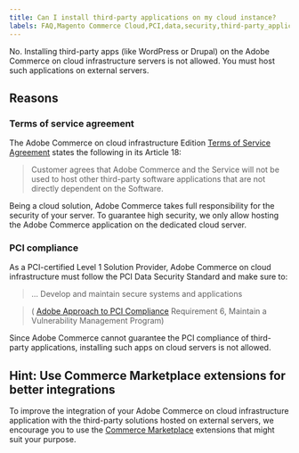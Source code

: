 ```yaml
---
title: Can I install third-party applications on my cloud instance?
labels: FAQ,Magento Commerce Cloud,PCI,data,security,third-party_applications,Adobe Commerce,cloud infrastructure
---
```


 No. Installing third-party apps (like WordPress or Drupal) on the Adobe Commerce on cloud infrastructure servers is not allowed. You must host such applications on external servers.

## Reasons

### Terms of service agreement

The Adobe Commerce on cloud infrastructure Edition [Terms of Service Agreement](https://magento.com/legal/terms/cloud-terms) states the following in its Article 18:

>Customer agrees that Adobe Commerce and the Service will not be used to host other third-party software applications that are not directly dependent on the Software.

Being a cloud solution, Adobe Commerce takes full responsibility for the security of your server. To guarantee high security, we only allow hosting the Adobe Commerce application on the dedicated cloud server.

### PCI compliance

As a PCI-certified Level 1 Solution Provider, Adobe Commerce on cloud infrastructure must follow the PCI Data Security Standard and make sure to:

>... Develop and maintain secure systems and applications

>( [Adobe Approach to PCI Compliance](https://magento.com/pci-compliance) Requirement 6, Maintain a Vulnerability Management Program)

Since Adobe Commerce cannot guarantee the PCI compliance of third-party applications, installing such apps on cloud servers is not allowed.

## Hint: Use Commerce Marketplace extensions for better integrations

To improve the integration of your Adobe Commerce on cloud infrastructure application with the third-party solutions hosted on external servers, we encourage you to use the [Commerce Marketplace](https://marketplace.magento.com) extensions that might suit your purpose.
